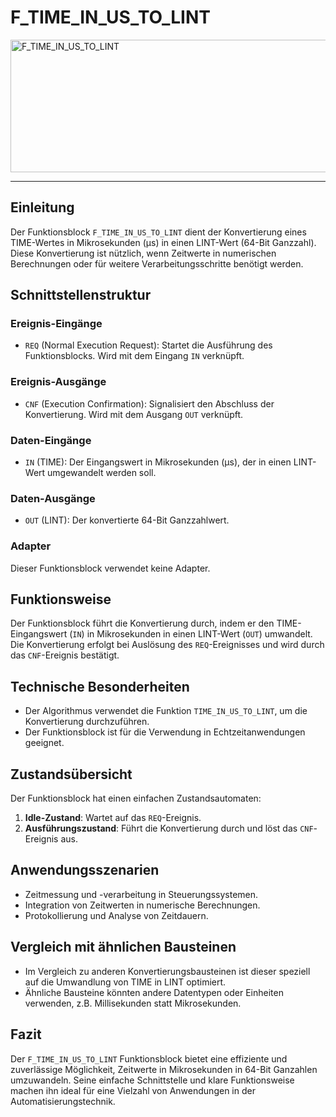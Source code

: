 # F_TIME_IN_US_TO_LINT

<img width="1522" height="212" alt="F_TIME_IN_US_TO_LINT" src="https://github.com/user-attachments/assets/ec011268-cf2a-49c0-8b92-65bb95c903f0" />

* * * * * * * * * *
## Einleitung
Der Funktionsblock `F_TIME_IN_US_TO_LINT` dient der Konvertierung eines TIME-Wertes in Mikrosekunden (µs) in einen LINT-Wert (64-Bit Ganzzahl). Diese Konvertierung ist nützlich, wenn Zeitwerte in numerischen Berechnungen oder für weitere Verarbeitungsschritte benötigt werden.

## Schnittstellenstruktur

### **Ereignis-Eingänge**
- `REQ` (Normal Execution Request): Startet die Ausführung des Funktionsblocks. Wird mit dem Eingang `IN` verknüpft.

### **Ereignis-Ausgänge**
- `CNF` (Execution Confirmation): Signalisiert den Abschluss der Konvertierung. Wird mit dem Ausgang `OUT` verknüpft.

### **Daten-Eingänge**
- `IN` (TIME): Der Eingangswert in Mikrosekunden (µs), der in einen LINT-Wert umgewandelt werden soll.

### **Daten-Ausgänge**
- `OUT` (LINT): Der konvertierte 64-Bit Ganzzahlwert.

### **Adapter**
Dieser Funktionsblock verwendet keine Adapter.

## Funktionsweise
Der Funktionsblock führt die Konvertierung durch, indem er den TIME-Eingangswert (`IN`) in Mikrosekunden in einen LINT-Wert (`OUT`) umwandelt. Die Konvertierung erfolgt bei Auslösung des `REQ`-Ereignisses und wird durch das `CNF`-Ereignis bestätigt.

## Technische Besonderheiten
- Der Algorithmus verwendet die Funktion `TIME_IN_US_TO_LINT`, um die Konvertierung durchzuführen.
- Der Funktionsblock ist für die Verwendung in Echtzeitanwendungen geeignet.

## Zustandsübersicht
Der Funktionsblock hat einen einfachen Zustandsautomaten:
1. **Idle-Zustand**: Wartet auf das `REQ`-Ereignis.
2. **Ausführungszustand**: Führt die Konvertierung durch und löst das `CNF`-Ereignis aus.

## Anwendungsszenarien
- Zeitmessung und -verarbeitung in Steuerungssystemen.
- Integration von Zeitwerten in numerische Berechnungen.
- Protokollierung und Analyse von Zeitdauern.

## Vergleich mit ähnlichen Bausteinen
- Im Vergleich zu anderen Konvertierungsbausteinen ist dieser speziell auf die Umwandlung von TIME in LINT optimiert.
- Ähnliche Bausteine könnten andere Datentypen oder Einheiten verwenden, z.B. Millisekunden statt Mikrosekunden.

## Fazit
Der `F_TIME_IN_US_TO_LINT` Funktionsblock bietet eine effiziente und zuverlässige Möglichkeit, Zeitwerte in Mikrosekunden in 64-Bit Ganzahlen umzuwandeln. Seine einfache Schnittstelle und klare Funktionsweise machen ihn ideal für eine Vielzahl von Anwendungen in der Automatisierungstechnik.
